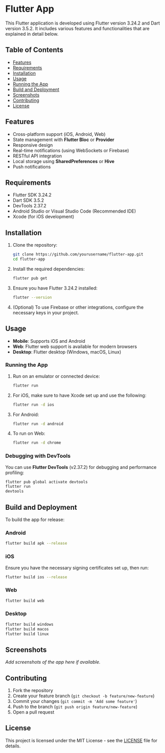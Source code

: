 
# Flutter App

This Flutter application is developed using Flutter version 3.24.2 and Dart version 3.5.2. It includes various features and functionalities that are explained in detail below.

## Table of Contents
- [Features](#features)
- [Requirements](#requirements)
- [Installation](#installation)
- [Usage](#usage)
- [Running the App](#running-the-app)
- [Build and Deployment](#build-and-deployment)
- [Screenshots](#screenshots)
- [Contributing](#contributing)
- [License](#license)

## Features
- Cross-platform support (iOS, Android, Web)
- State management with **Flutter Bloc** or **Provider**
- Responsive design
- Real-time notifications (using WebSockets or Firebase)
- RESTful API integration
- Local storage using **SharedPreferences** or **Hive**
- Push notifications

## Requirements
- Flutter SDK 3.24.2
- Dart SDK 3.5.2
- DevTools 2.37.2
- Android Studio or Visual Studio Code (Recommended IDE)
- Xcode (for iOS development)

## Installation
1. Clone the repository:
   ```bash
   git clone https://github.com/yourusername/flutter-app.git
   cd flutter-app
   ```

2. Install the required dependencies:
   ```bash
   flutter pub get
   ```

3. Ensure you have Flutter 3.24.2 installed:
   ```bash
   flutter --version
   ```

4. (Optional) To use Firebase or other integrations, configure the necessary keys in your project.

## Usage
- **Mobile**: Supports iOS and Android
- **Web**: Flutter web support is available for modern browsers
- **Desktop**: Flutter desktop (Windows, macOS, Linux)

### Running the App
1. Run on an emulator or connected device:
   ```bash
   flutter run
   ```

2. For iOS, make sure to have Xcode set up and use the following:
   ```bash
   flutter run -d ios
   ```

3. For Android:
   ```bash
   flutter run -d android
   ```

4. To run on Web:
   ```bash
   flutter run -d chrome
   ```

### Debugging with DevTools
You can use **Flutter DevTools** (v2.37.2) for debugging and performance profiling:
   ```bash
   flutter pub global activate devtools
   flutter run
   devtools
   ```

## Build and Deployment
To build the app for release:

### Android
```bash
flutter build apk --release
```

### iOS
Ensure you have the necessary signing certificates set up, then run:
```bash
flutter build ios --release
```

### Web
```bash
flutter build web
```

### Desktop
```bash
flutter build windows
flutter build macos
flutter build linux
```

## Screenshots
_Add screenshots of the app here if available._

## Contributing
1. Fork the repository
2. Create your feature branch (`git checkout -b feature/new-feature`)
3. Commit your changes (`git commit -m 'Add some feature'`)
4. Push to the branch (`git push origin feature/new-feature`)
5. Open a pull request

## License
This project is licensed under the MIT License - see the [LICENSE](LICENSE) file for details.
